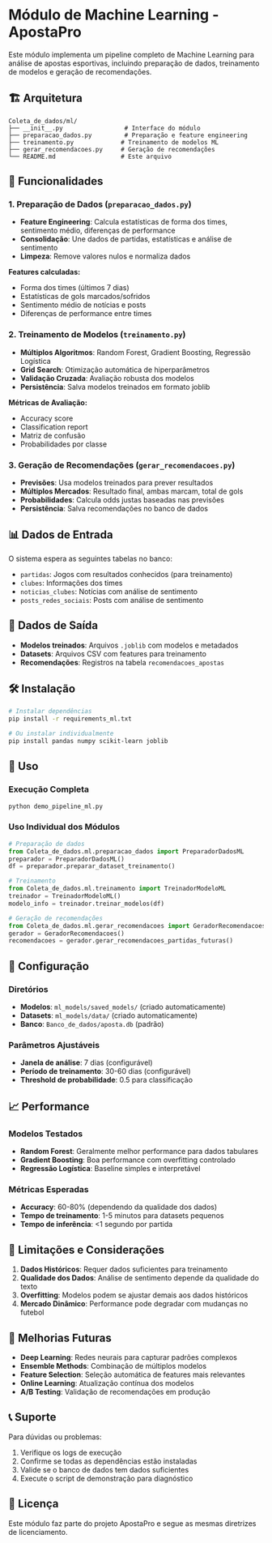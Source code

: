 # Módulo de Machine Learning - ApostaPro

Este módulo implementa um pipeline completo de Machine Learning para análise de apostas esportivas, incluindo preparação de dados, treinamento de modelos e geração de recomendações.

## 🏗️ Arquitetura

```
Coleta_de_dados/ml/
├── __init__.py                 # Interface do módulo
├── preparacao_dados.py         # Preparação e feature engineering
├── treinamento.py             # Treinamento de modelos ML
├── gerar_recomendacoes.py     # Geração de recomendações
└── README.md                  # Este arquivo
```

## 🚀 Funcionalidades

### 1. Preparação de Dados (`preparacao_dados.py`)

- **Feature Engineering**: Calcula estatísticas de forma dos times, sentimento médio, diferenças de performance
- **Consolidação**: Une dados de partidas, estatísticas e análise de sentimento
- **Limpeza**: Remove valores nulos e normaliza dados

**Features calculadas:**
- Forma dos times (últimos 7 dias)
- Estatísticas de gols marcados/sofridos
- Sentimento médio de notícias e posts
- Diferenças de performance entre times

### 2. Treinamento de Modelos (`treinamento.py`)

- **Múltiplos Algoritmos**: Random Forest, Gradient Boosting, Regressão Logística
- **Grid Search**: Otimização automática de hiperparâmetros
- **Validação Cruzada**: Avaliação robusta dos modelos
- **Persistência**: Salva modelos treinados em formato joblib

**Métricas de Avaliação:**
- Accuracy score
- Classification report
- Matriz de confusão
- Probabilidades por classe

### 3. Geração de Recomendações (`gerar_recomendacoes.py`)

- **Previsões**: Usa modelos treinados para prever resultados
- **Múltiplos Mercados**: Resultado final, ambas marcam, total de gols
- **Probabilidades**: Calcula odds justas baseadas nas previsões
- **Persistência**: Salva recomendações no banco de dados

## 📊 Dados de Entrada

O sistema espera as seguintes tabelas no banco:

- `partidas`: Jogos com resultados conhecidos (para treinamento)
- `clubes`: Informações dos times
- `noticias_clubes`: Notícias com análise de sentimento
- `posts_redes_sociais`: Posts com análise de sentimento

## 🎯 Dados de Saída

- **Modelos treinados**: Arquivos `.joblib` com modelos e metadados
- **Datasets**: Arquivos CSV com features para treinamento
- **Recomendações**: Registros na tabela `recomendacoes_apostas`

## 🛠️ Instalação

```bash
# Instalar dependências
pip install -r requirements_ml.txt

# Ou instalar individualmente
pip install pandas numpy scikit-learn joblib
```

## 📖 Uso

### Execução Completa

```bash
python demo_pipeline_ml.py
```

### Uso Individual dos Módulos

```python
# Preparação de dados
from Coleta_de_dados.ml.preparacao_dados import PreparadorDadosML
preparador = PreparadorDadosML()
df = preparador.preparar_dataset_treinamento()

# Treinamento
from Coleta_de_dados.ml.treinamento import TreinadorModeloML
treinador = TreinadorModeloML()
modelo_info = treinador.treinar_modelos(df)

# Geração de recomendações
from Coleta_de_dados.ml.gerar_recomendacoes import GeradorRecomendacoes
gerador = GeradorRecomendacoes()
recomendacoes = gerador.gerar_recomendacoes_partidas_futuras()
```

## 🔧 Configuração

### Diretórios

- **Modelos**: `ml_models/saved_models/` (criado automaticamente)
- **Datasets**: `ml_models/data/` (criado automaticamente)
- **Banco**: `Banco_de_dados/aposta.db` (padrão)

### Parâmetros Ajustáveis

- **Janela de análise**: 7 dias (configurável)
- **Período de treinamento**: 30-60 dias (configurável)
- **Threshold de probabilidade**: 0.5 para classificação

## 📈 Performance

### Modelos Testados

- **Random Forest**: Geralmente melhor performance para dados tabulares
- **Gradient Boosting**: Boa performance com overfitting controlado
- **Regressão Logística**: Baseline simples e interpretável

### Métricas Esperadas

- **Accuracy**: 60-80% (dependendo da qualidade dos dados)
- **Tempo de treinamento**: 1-5 minutos para datasets pequenos
- **Tempo de inferência**: <1 segundo por partida

## 🚨 Limitações e Considerações

1. **Dados Históricos**: Requer dados suficientes para treinamento
2. **Qualidade dos Dados**: Análise de sentimento depende da qualidade do texto
3. **Overfitting**: Modelos podem se ajustar demais aos dados históricos
4. **Mercado Dinâmico**: Performance pode degradar com mudanças no futebol

## 🔮 Melhorias Futuras

- **Deep Learning**: Redes neurais para capturar padrões complexos
- **Ensemble Methods**: Combinação de múltiplos modelos
- **Feature Selection**: Seleção automática de features mais relevantes
- **Online Learning**: Atualização contínua dos modelos
- **A/B Testing**: Validação de recomendações em produção

## 📞 Suporte

Para dúvidas ou problemas:

1. Verifique os logs de execução
2. Confirme se todas as dependências estão instaladas
3. Valide se o banco de dados tem dados suficientes
4. Execute o script de demonstração para diagnóstico

## 📝 Licença

Este módulo faz parte do projeto ApostaPro e segue as mesmas diretrizes de licenciamento.

